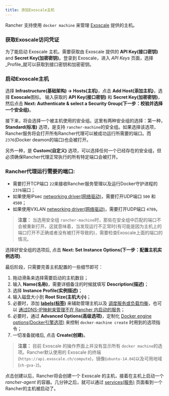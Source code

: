 ```yaml
---
title: 添加Exoscale主机
---
```


Rancher 支持使用 `docker machine` 来管理 [Exoscale](https://www.exoscale.ch/) 提供的主机。

### 获取Exoscale访问凭证

为了能启动 Exoscale 主机，需要获取由 Exoscale 提供的 **API Key(接口密钥)** and **Secret Key(加密密钥)**。登录到 Exoscale，进入 _API Keys_ 页面，选择 _Profile_就可以获取到接口密钥和加密密钥。

### 启动Exoscale主机

选择 **Infrastructure(基础架构) -> Hosts(主机)**，点击 **Add Host(添加主机)**，选择 **Exoscale**图标。 输入获取的 **API Key(接口密钥)** 和 **Secret Key(加密密钥)**，然后点击 **Next: Authenticate & select a Security Group(下一步：校验并选择一个安全组)**。

接下来，将会选择一个被主机使用的安全组。这里有两种安全组的选择：第一种，**Standard(标准)** 选项，是支持 `rancher-machine`的安全组。如果选择该选项，Rancher服务将会打开所有Rancher代理可以被成功运行所需要的端口。而`2376`(Docker deamon的端口)也会被打开。

另外一种，是 **Custom(自定义)** 选项，可以选择任何一个已经存在的安全组，但必须确保Rancher代理正常执行的所有特定端口会被打开。

<a id="port"></a>

### Rancher代理运行需要的端口:

* 需要打开TCP端口 `22`来接收Rancher服务管理以及运行Docker守护进程的 `2376`端口；
* 如果使用IPsec [networking driver(网络驱动)](/docs/rancher/v1.x/cn/rancher-services/networking/)，需要打开UDP端口 `500` 和 `4500`；
* 如果使用VXLAN [networking driver(网络驱动)](/docs/rancher/v1.x/cn/rancher-services/networking/)，需要打开UDP端口 `4789`。

> **注意：** 当选用安全组 `rancher-machine`时，那些在安全组中匹配的端口不会被重新打开。这就意味着，当发现运行不正常时(有可能是因为主机上的端口打开不正确或者没有被打开导致的)，需要检查Exoscale上面的端口的情况。

选择好安全组的选项后, 点击 **Next: Set Instance Options(下一步：配置主机实例选项)**.

最后阶段，只需要完善主机配置的一些细节即可：

1. 拖动滑条来选择需要启动的主机数目；
2. 输入 **Name(名称)**，需要详细备注的时候就填写 **Description(描述)**；
3. 选择 **Instance Profile(实例描述)**；
4. 输入磁盘大小到 **Root Size(主机大小)**；
5.  必要时，添加 **[labels(标签)](/docs/rancher/v1.x/cn/infrastructure/hosts/#labels)** 来辅助管理主机以及 [调度服务或负载均衡](/docs/rancher/v1.x/cn/infrastructure/cattle/scheduling/)，也可以 [通过DNS-IP映射来管理不在 Rancher 内启动的服务](/docs/rancher/v1.x/cn/infrastructure/cattle/external-dns-service/#为外部dns使用特定的ip)；
6.  必要时，通过 **Advanced Options(高级选项)**，定制化 [Docker engine options(Docker引擎选项)](https://docs.docker.com/machine/reference/create/#specifying-configuration-options-for-the-created-docker-engine) 来控制 `docker-machine create` 时用到的选项指令；
7. 一切准备就绪后, 点击 **Create(创建)**。

> **注意：** 目前 Exoscale 的操作界面上并没有显示所有 `docker machine`的选项。Rancher默认使用的 Exoscale 的终端(`https://api.exoscale.ch/compute`)，镜像(`ubuntu-14.04`)以及可用地域(`ch-gva-2`)。

点击创建以后，Rancher将会创建一个 Exoscale 的主机，接着在主机上启动一个 _rancher-agent_ 的容器。几分钟之后，就可以通过 [services(服务)](/docs/rancher/v1.x/cn/infrastructure/cattle/adding-services/) 页面看到一个Rancher的主机被启动了。
